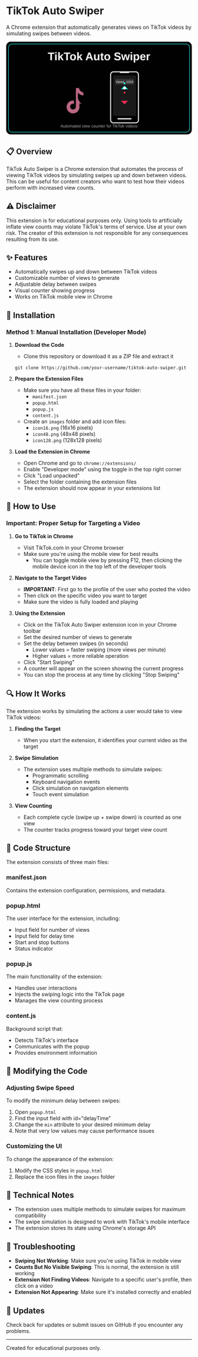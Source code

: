 # TikTok Auto Swiper

A Chrome extension that automatically generates views on TikTok videos by simulating swipes between videos.

![TikTok Auto Swiper](./images/tiktok-auto-swiper-logo.svg)

## 📋 Overview

TikTok Auto Swiper is a Chrome extension that automates the process of viewing TikTok videos by simulating swipes up and down between videos. This can be useful for content creators who want to test how their videos perform with increased view counts.

## ⚠️ Disclaimer

This extension is for educational purposes only. Using tools to artificially inflate view counts may violate TikTok's terms of service. Use at your own risk. The creator of this extension is not responsible for any consequences resulting from its use.

## ✨ Features

- Automatically swipes up and down between TikTok videos
- Customizable number of views to generate
- Adjustable delay between swipes
- Visual counter showing progress
- Works on TikTok mobile view in Chrome

## 🔧 Installation

### Method 1: Manual Installation (Developer Mode)

1. **Download the Code**
   - Clone this repository or download it as a ZIP file and extract it
   ```
   git clone https://github.com/your-username/tiktok-auto-swiper.git
   ```

2. **Prepare the Extension Files**
   - Make sure you have all these files in your folder:
     - `manifest.json`
     - `popup.html`
     - `popup.js`
     - `content.js`
   - Create an `images` folder and add icon files:
     - `icon16.png` (16x16 pixels)
     - `icon48.png` (48x48 pixels)
     - `icon128.png` (128x128 pixels)

3. **Load the Extension in Chrome**
   - Open Chrome and go to `chrome://extensions/`
   - Enable "Developer mode" using the toggle in the top right corner
   - Click "Load unpacked"
   - Select the folder containing the extension files
   - The extension should now appear in your extensions list

## 🚀 How to Use

### Important: Proper Setup for Targeting a Video

1. **Go to TikTok in Chrome**
   - Visit TikTok.com in your Chrome browser
   - Make sure you're using the mobile view for best results
     - You can toggle mobile view by pressing F12, then clicking the mobile device icon in the top left of the developer tools

2. **Navigate to the Target Video**
   - **IMPORTANT**: First go to the profile of the user who posted the video
   - Then click on the specific video you want to target
   - Make sure the video is fully loaded and playing

3. **Using the Extension**
   - Click on the TikTok Auto Swiper extension icon in your Chrome toolbar
   - Set the desired number of views to generate
   - Set the delay between swipes (in seconds)
     - Lower values = faster swiping (more views per minute)
     - Higher values = more reliable operation
   - Click "Start Swiping"
   - A counter will appear on the screen showing the current progress
   - You can stop the process at any time by clicking "Stop Swiping"

## 🔍 How It Works

The extension works by simulating the actions a user would take to view TikTok videos:

1. **Finding the Target**
   - When you start the extension, it identifies your current video as the target

2. **Swipe Simulation**
   - The extension uses multiple methods to simulate swipes:
     - Programmatic scrolling
     - Keyboard navigation events
     - Click simulation on navigation elements
     - Touch event simulation

3. **View Counting**
   - Each complete cycle (swipe up + swipe down) is counted as one view
   - The counter tracks progress toward your target view count

## 📁 Code Structure

The extension consists of three main files:

### manifest.json
Contains the extension configuration, permissions, and metadata.

### popup.html
The user interface for the extension, including:
- Input field for number of views
- Input field for delay time
- Start and stop buttons
- Status indicator

### popup.js
The main functionality of the extension:
- Handles user interactions
- Injects the swiping logic into the TikTok page
- Manages the view counting process

### content.js
Background script that:
- Detects TikTok's interface
- Communicates with the popup
- Provides environment information

## 🔧 Modifying the Code

### Adjusting Swipe Speed
To modify the minimum delay between swipes:
1. Open `popup.html`
2. Find the input field with id="delayTime"
3. Change the `min` attribute to your desired minimum delay
4. Note that very low values may cause performance issues

### Customizing the UI
To change the appearance of the extension:
1. Modify the CSS styles in `popup.html`
2. Replace the icon files in the `images` folder

## 📝 Technical Notes

- The extension uses multiple methods to simulate swipes for maximum compatibility
- The swipe simulation is designed to work with TikTok's mobile interface
- The extension stores its state using Chrome's storage API

## 🐛 Troubleshooting

- **Swiping Not Working**: Make sure you're using TikTok in mobile view
- **Counts But No Visible Swiping**: This is normal, the extension is still working
- **Extension Not Finding Videos**: Navigate to a specific user's profile, then click on a video
- **Extension Not Appearing**: Make sure it's installed correctly and enabled

## 🔄 Updates

Check back for updates or submit issues on GitHub if you encounter any problems.

---

Created for educational purposes only.